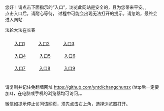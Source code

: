 您好！请点击下面指示的“入口”，浏览此网站是安全的，且为您带来平安。。 <br/>
点击入口后，请耐心等待， 过程中可能会出现无法打开的提示，请忽略，最终会进入网站. </br>

法轮大法在长春<br/>
<div style="padding:10px"><a style="margin:20px" target="_blank" href="https://dbczvsb7b6kn0.cloudfront.net/2Qpsp?ngyoq" id="ccLink1" rel="nofollow">入口1</a> <a target="_blank" style="margin:20px" href="https://dvu7a9wkozvpb.cloudfront.net/2Qpsp?bgmbxhet" id="ccLink2" rel="nofollow">入口2</a> <a style="margin:20px" target="_blank" href="https://d10cwmg49mrhkh.cloudfront.net/2Qpsp?fszsndor" id="ccLink3" rel="nofollow">入口3</a></div>

<div style="padding:10px" ><a style="margin:20px" target="_blank" href="https://dbczvsb7b6kn0.cloudfront.net/2Qpsp?ngyoq" id="ccLink4" rel="nofollow">入口4</a> <a style="margin:20px" href="https://dvu7a9wkozvpb.cloudfront.net/2Qpsp?bgmbxhet" target="_blank" id="ccLink5" rel="nofollow">入口5</a> <a style="margin:20px" href="https://d10cwmg49mrhkh.cloudfront.net/2Qpsp?fszsndor" target="_blank" id="ccLink6" rel="nofollow">入口6</a></div>

<div style="padding:10px"><a style="margin:20px" target="_blank" href="https://dbczvsb7b6kn0.cloudfront.net/2Qpsp?ngyoq" id="ccLink7" rel="nofollow">入口7</a> <a style="margin:20px" href="https://dvu7a9wkozvpb.cloudfront.net/2Qpsp?bgmbxhet" target="_blank" id="ccLink8" rel="nofollow">入口8</a> <a style="margin:20px" target="_blank" href="https://d10cwmg49mrhkh.cloudfront.net/2Qpsp?fszsndor" id="ccLink9" rel="nofollow">入口9</a></div>

<br/>



请复制并记住免翻墙网址 https://github.com/yntd/changchunzx (http后一定要加s)，在电脑或手机的浏览器均可访问。。<br/>

微信如提示停止访问该网页，须先点击右上角，选择浏览器打开。
